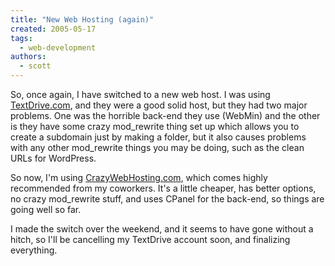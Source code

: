 ```yaml
---
title: "New Web Hosting (again)"
created: 2005-05-17
tags: 
  - web-development
authors: 
  - scott
---
```


<geek>

So, once again, I have switched to a new web host. I was using [TextDrive.com](http://textdrive.com/), and they were a good solid host, but they had two major problems. One was the horrible back-end they use (WebMin) and the other is they have some crazy mod\_rewrite thing set up which allows you to create a subdomain just by making a folder, but it also causes problems with any other mod\_rewrite things you may be doing, such as the clean URLs for WordPress.

So now, I'm using [CrazyWebHosting.com](http://crazywebhosting.com/), which comes highly recommended from my coworkers. It's a little cheaper, has better options, no crazy mod\_rewrite stuff, and uses CPanel for the back-end, so things are going well so far.

I made the switch over the weekend, and it seems to have gone without a hitch, so I'll be cancelling my TextDrive account soon, and finalizing everything.

</geek>
